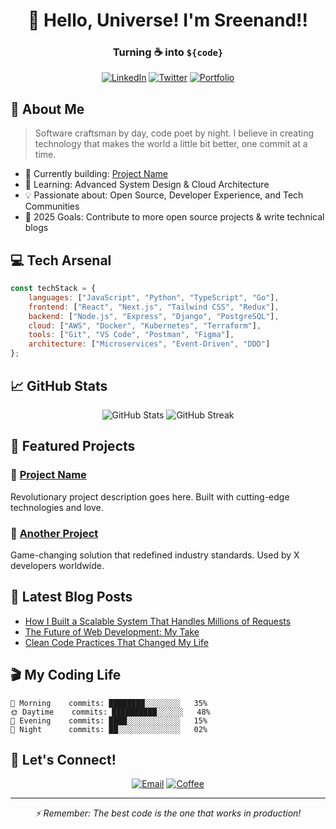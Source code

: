 <div align="center">
  
# 👋 Hello, Universe! I'm Sreenand!!
### Turning ☕ into `${code}`

[![LinkedIn](https://img.shields.io/badge/LinkedIn-Connect-blue.svg?style=for-the-badge&logo=linkedin)](your-linkedin-url)
[![Twitter](https://img.shields.io/badge/Twitter-Follow-blue.svg?style=for-the-badge&logo=twitter)](your-twitter-url)
[![Portfolio](https://img.shields.io/badge/Portfolio-Visit-success.svg?style=for-the-badge)](your-portfolio-url)

</div>

## 🚀 About Me

> Software craftsman by day, code poet by night. I believe in creating technology that makes the world a little bit better, one commit at a time.

- 🔭 Currently building: [Project Name](project-url)
- 🌱 Learning: Advanced System Design & Cloud Architecture
- 💡 Passionate about: Open Source, Developer Experience, and Tech Communities
- 🎯 2025 Goals: Contribute to more open source projects & write technical blogs

## 💻 Tech Arsenal

```javascript
const techStack = {
    languages: ["JavaScript", "Python", "TypeScript", "Go"],
    frontend: ["React", "Next.js", "Tailwind CSS", "Redux"],
    backend: ["Node.js", "Express", "Django", "PostgreSQL"],
    cloud: ["AWS", "Docker", "Kubernetes", "Terraform"],
    tools: ["Git", "VS Code", "Postman", "Figma"],
    architecture: ["Microservices", "Event-Driven", "DDD"]
};
```

## 📈 GitHub Stats

<div align="center">
  <img src="https://github-readme-stats.vercel.app/api?username=Vamp-X&show_icons=true&theme=radical" alt="GitHub Stats" />
  <img src="https://github-readme-streak-stats.herokuapp.com/?user=Vamp-X&theme=radical" alt="GitHub Streak" />
</div>

## 🎯 Featured Projects

### 🌟 [Project Name](project-url)
Revolutionary project description goes here. Built with cutting-edge technologies and love.

### 🚀 [Another Project](project-url)
Game-changing solution that redefined industry standards. Used by X developers worldwide.

## 📝 Latest Blog Posts

<!-- BLOG-POST-LIST:START -->
- [How I Built a Scalable System That Handles Millions of Requests](blog-url)
- [The Future of Web Development: My Take](blog-url)
- [Clean Code Practices That Changed My Life](blog-url)
<!-- BLOG-POST-LIST:END -->

## 🎬 My Coding Life

```text
🌅 Morning    commits: ████████░░░░░░░░   35%
🌞 Daytime    commits: ██████████░░░░░░   48%
🌙 Evening    commits: ████░░░░░░░░░░░░   15%
🌚 Night      commits: ██░░░░░░░░░░░░░░   02%
```

## 🤝 Let's Connect!

<div align="center">

[![Email](https://img.shields.io/badge/Email-Contact-red.svg?style=for-the-badge&logo=gmail)](mailto:your-email@domain.com)
[![Coffee](https://img.shields.io/badge/Buy_Me_A_Coffee-Support-orange.svg?style=for-the-badge&logo=buy-me-a-coffee)](your-coffee-url)

</div>

---
<div align="center">
  <i>⚡ Remember: The best code is the one that works in production!</i>
</div>
